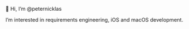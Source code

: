 👋 Hi, I’m @peternicklas

I’m interested in requirements engineering, iOS and macOS development.


<!---
peternicklas/peternicklas is a ✨ special ✨ repository because its `README.md` (this file) appears on your GitHub profile.
You can click the Preview link to take a look at your changes.
--->
